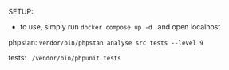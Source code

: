 SETUP:
* to use, simply run
```docker compose up -d ```
and open localhost

phpstan:
```vendor/bin/phpstan analyse src tests --level 9```

tests:
```./vendor/bin/phpunit tests```